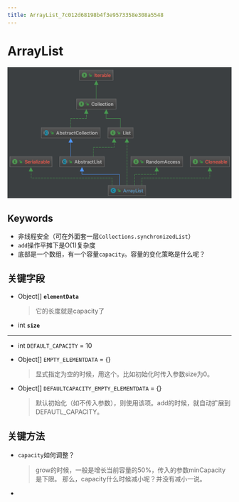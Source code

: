 ```yaml
---
title: ArrayList_7c012d68198b4f3e9573358e308a5548
---
```


# ArrayList

![ArrayList%207c012d68198b4f3e9573358e308a5548/Untitled.png](ArrayList%207c012d68198b4f3e9573358e308a5548/Untitled.png)

## Keywords

- 非线程安全（可在外面套一层`Collections.synchronizedList`）
- `add`操作平摊下是O(1)复杂度
- 底部是一个数组，有一个容量`capacity`。容量的变化策略是什么呢？

## 关键字段

- Object[] **`elementData`**
    
    > 它的长度就是capacity了
    > 
- int **`size`**

---

- int `DEFAULT_CAPACITY` = 10
- Object[] `EMPTY_ELEMENTDATA` = {}
    
    > 显式指定为空的时候，用这个。比如初始化时传入参数size为0。
    > 
- Object[] `DEFAULTCAPACITY_EMPTY_ELEMENTDATA` = {}
    
    > 默认初始化（如不传入参数），则使用该项。add的时候，就自动扩展到DEFAUTL_CAPACITY。
    > 

## 关键方法

- `capacity`如何调整？
    
    > grow的时候，一般是增长当前容量的50%，传入的参数minCapacity是下限。
    那么，capacity什么时候减小呢？并没有减小一说。
    > 
-